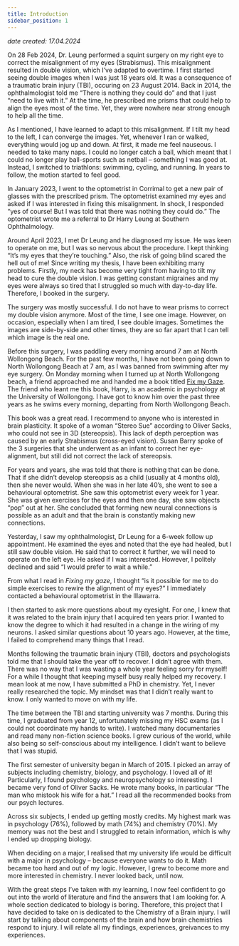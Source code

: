 ```yaml
---
title: Introduction
sidebar_position: 1
---
```

*date created: 17.04.2024*


On 28 Feb 2024, Dr. Leung performed a squint surgery on my right eye to correct the misalignment of my eyes (Strabismus). This misalignment resulted in double vision, which I’ve adapted to overtime. I first started seeing double images when I was just 18 years old. It was a consequence of a traumatic brain injury (TBI), occuring on 23 August 2014. Back in 2014, the ophthalmologist told me “There is nothing they could do” and that I just “need to live with it.” At the time, he prescribed me prisms that could help to align the eyes most of the time. Yet, they were nowhere near strong enough to help all the time. 

As I mentioned, I have learned to adapt to this misalignment. If I tilt my head to the left, I can converge the images.  Yet, whenever I ran or walked, everything would jog up and down. At first, it made me feel nauseous. I needed to take many naps. I could no longer catch a ball, which meant that I could no longer play ball-sports such as netball – something I was good at. Instead, I switched to triathlons: swimming, cycling, and running. In years to follow, the motion started to feel good. 
 
In January 2023, I went to the optometrist in Corrimal to get a new pair of glasses with the prescribed prism. The optometrist examined my eyes and asked if I was interested in fixing this misalignment. In shock, I responded “yes of course! But I was told that there was nothing they could do.” The optometrist wrote me a referral to Dr Harry Leung at Southern Ophthalmology. 

Around April 2023, I met Dr Leung and he diagnosed my issue. He was keen to operate on me, but I was so nervous about the procedure. I kept thinking “It’s my eyes that they’re touching.” Also, the risk of going blind scared the hell out of me! 
Since writing my thesis, I have been exhibiting many problems. Firstly, my neck has become very tight from having to tilt my head to cure the double vision. I was getting constant migraines and my eyes were always so tired that I struggled so much with day-to-day life. Therefore, I booked in the surgery. 

The surgery was mostly successful. I do not have to wear prisms to correct my double vision anymore. Most of the time, I see one image. However, on occasion, especially when I am tired, I see double images. Sometimes the images are side-by-side and other times, they are so far apart that I can tell which image is the real one. 

Before this surgery, I was paddling every morning around 7 am at North Wollongong Beach. For the past few months, I have not been going down to North Wollongong Beach at 7 am, as I was banned from swimming after my eye surgery. On Monday morning when I turned up at North Wollongong beach, a friend approached me and handed me a book titled [Fix my Gaze]( https://www.goodreads.com/book/show/6267600-fixing-my-gaze). The friend who leant me this book, Harry, is an academic in psychology at the University of Wollongong. I have got to know him over the past three years as he swims every morning, departing from North Wollongong Beach. 

This book was a great read. I recommend to anyone who is interested in brain plasticity. It spoke of a woman “Stereo Sue” according to Oliver Sacks, who could not see in 3D (stereopsis). This lack of depth perception was caused by an early Strabismus (cross-eyed vision). Susan Barry spoke of the 3 surgeries that she underwent as an infant to correct her eye-alignment, but still did not correct the lack of stereopsis. 

For years and years, she was told that there is nothing that can be done. That if she didn’t develop stereopsis as a child (usually at 4 months old), then she never would. When she was in her late 40’s, she went to see a behavioural optometrist.  She saw this optometrist every week for 1 year. She was given exercises for the eyes and then one day, she saw objects “pop” out at her. She concluded that forming new neural connections is possible as an adult and that the brain is constantly making new connections. 

Yesterday, I saw my ophthalmologist, Dr Leung for a 6-week follow up appointment. He examined the eyes and noted that the eye had healed, but I still saw double vision. He said that to correct it further, we will need to operate on the left eye. He asked if I was interested. However, I politely declined and said “I would prefer to wait a while.” 

From what I read in *Fixing my gaze*, I thought “is it possible for me to do simple exercises to rewire the alignment of my eyes?” I immediately contacted a behavioural optometrist in the Illawarra. 

I then started to ask more questions about my eyesight. For one, I knew that it was related to the brain injury that I acquired ten years prior. I wanted to know the degree to which it had resulted in a change in the wiring of my neurons. I asked similar questions about 10 years ago. However, at the time, I failed to comprehend many things that I read. 

Months following the traumatic brain injury (TBI), doctors and psychologists told me that I should take the year off to recover. I didn’t agree with them. There was no way that I was wasting a whole year feeling sorry for myself! For a while I thought that keeping myself busy really helped my recovery. I mean look at me now, I have submitted a PhD in chemistry. Yet, I never really researched the topic. My mindset was that I didn’t really want to know. I only wanted to move on with my life. 

The time between the TBI and starting university was 7 months. During this time, I graduated from year 12, unfortunately missing my HSC exams (as I could not coordinate my hands to write). I watched many documentaries and read many non-fiction science books. I grew curious of the world, while also being so self-conscious about my intelligence. I didn’t want to believe that I was stupid. 

The first semester of university began in March of 2015. I picked an array of subjects including chemistry, biology, and psychology. I loved all of it! Particularly, I found psychology and neuropsychology so interesting. I became very fond of Oliver Sacks. He wrote many books, in particular “The man who mistook his wife for a hat.” I read all the recommended books from our psych lectures. 

Across six subjects, I ended up getting mostly credits. My highest mark was in psychology (76%), followed by math (74%) and chemistry (70%). My memory was not the best and I struggled to retain information, which is why I ended up dropping biology. 

When deciding on a major, I realised that my university life would be difficult with a major in psychology – because everyone wants to do it. Math became too hard and out of my logic. However, I grew to become more and more interested in chemistry. I never looked back, until now. 

With the great steps I’ve taken with my learning, I now feel confident to go out into the world of literature and find the answers that I am looking for. A whole section dedicated to biology is boring. Therefore, this project that I have decided to take on is dedicated to  the Chemistry of a Brain injury. I will start by talking about components of the brain and how brain chemistries respond to injury. I will relate all my findings, experiences, greivances to my experiences. 
